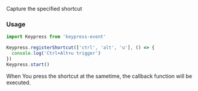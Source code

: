 Capture the specified shortcut

### Usage
```typescript
import Keypress from 'keypress-event'

Keypress.registerShortcut(['ctrl', 'alt', 'u'], () => {
  console.log('Ctrl+Alt+u trigger')
})
Keypress.start()
```

When You press the shortcut at the sametime, the callback function will be executed.